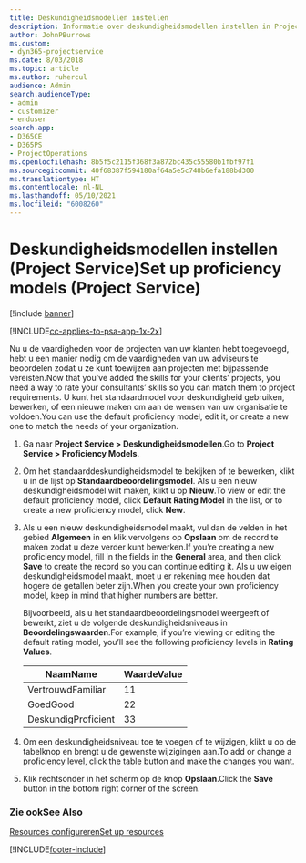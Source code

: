 ```yaml
---
title: Deskundigheidsmodellen instellen
description: Informatie over deskundigheidsmodellen instellen in Project Service
author: JohnPBurrows
ms.custom:
- dyn365-projectservice
ms.date: 8/03/2018
ms.topic: article
ms.author: ruhercul
audience: Admin
search.audienceType:
- admin
- customizer
- enduser
search.app:
- D365CE
- D365PS
- ProjectOperations
ms.openlocfilehash: 8b5f5c2115f368f3a872bc435c55580b1fbf97f1
ms.sourcegitcommit: 40f68387f594180af64a5e5c748b6efa188bd300
ms.translationtype: HT
ms.contentlocale: nl-NL
ms.lasthandoff: 05/10/2021
ms.locfileid: "6008260"
---
```

# <a name="set-up-proficiency-models-project-service"></a><span data-ttu-id="1c10a-103">Deskundigheidsmodellen instellen (Project Service)</span><span class="sxs-lookup"><span data-stu-id="1c10a-103">Set up proficiency models (Project Service)</span></span>

[!include [banner](../includes/psa-now-project-operations.md)]

[!INCLUDE[cc-applies-to-psa-app-1x-2x](../includes/cc-applies-to-psa-app-1x-2x.md)]

<span data-ttu-id="1c10a-104">Nu u de vaardigheden voor de projecten van uw klanten hebt toegevoegd, hebt u een manier nodig om de vaardigheden van uw adviseurs te beoordelen zodat u ze kunt toewijzen aan projecten met bijpassende vereisten.</span><span class="sxs-lookup"><span data-stu-id="1c10a-104">Now that you’ve added the skills for your clients’ projects, you need a way to rate your consultants’ skills so you can match them to project requirements.</span></span> <span data-ttu-id="1c10a-105">U kunt het standaardmodel voor deskundigheid gebruiken, bewerken, of een nieuwe maken om aan de wensen van uw organisatie te voldoen.</span><span class="sxs-lookup"><span data-stu-id="1c10a-105">You can use the default proficiency model, edit it, or create a new one to match the needs of your organization.</span></span>  
  
1.  <span data-ttu-id="1c10a-106">Ga naar **Project Service > Deskundigheidsmodellen**.</span><span class="sxs-lookup"><span data-stu-id="1c10a-106">Go to **Project Service > Proficiency Models**.</span></span>  
  
2.  <span data-ttu-id="1c10a-107">Om het standaarddeskundigheidsmodel te bekijken of te bewerken, klikt u in de lijst op **Standaardbeoordelingsmodel**. Als u een nieuw deskundigheidsmodel wilt maken, klikt u op **Nieuw**.</span><span class="sxs-lookup"><span data-stu-id="1c10a-107">To view or edit the default proficiency model, click **Default Rating Model** in the list, or to create a new proficiency model, click **New**.</span></span>  
  
3.  <span data-ttu-id="1c10a-108">Als u een nieuw deskundigheidsmodel maakt, vul dan de velden in het gebied **Algemeen** in en klik vervolgens op **Opslaan** om de record te maken zodat u deze verder kunt bewerken.</span><span class="sxs-lookup"><span data-stu-id="1c10a-108">If you’re creating a new proficiency model, fill in the fields in the **General** area, and then click **Save** to create the record so you can continue editing it.</span></span> <span data-ttu-id="1c10a-109">Als u uw eigen deskundigheidsmodel maakt, moet u er rekening mee houden dat hogere de getallen beter zijn.</span><span class="sxs-lookup"><span data-stu-id="1c10a-109">When you create your own proficiency model, keep in mind that higher numbers are better.</span></span>  
  
     <span data-ttu-id="1c10a-110">Bijvoorbeeld, als u het standaardbeoordelingsmodel weergeeft of bewerkt, ziet u de volgende deskundigheidsniveaus in **Beoordelingswaarden**.</span><span class="sxs-lookup"><span data-stu-id="1c10a-110">For example, if you’re viewing or editing the default rating model, you’ll see the following proficiency levels in **Rating Values**.</span></span>  
  
    |<span data-ttu-id="1c10a-111">Naam</span><span class="sxs-lookup"><span data-stu-id="1c10a-111">Name</span></span>|<span data-ttu-id="1c10a-112">Waarde</span><span class="sxs-lookup"><span data-stu-id="1c10a-112">Value</span></span>|  
    |----------|-----------|  
    |<span data-ttu-id="1c10a-113">Vertrouwd</span><span class="sxs-lookup"><span data-stu-id="1c10a-113">Familiar</span></span>|<span data-ttu-id="1c10a-114">1</span><span class="sxs-lookup"><span data-stu-id="1c10a-114">1</span></span>|  
    |<span data-ttu-id="1c10a-115">Goed</span><span class="sxs-lookup"><span data-stu-id="1c10a-115">Good</span></span>|<span data-ttu-id="1c10a-116">2</span><span class="sxs-lookup"><span data-stu-id="1c10a-116">2</span></span>|  
    |<span data-ttu-id="1c10a-117">Deskundig</span><span class="sxs-lookup"><span data-stu-id="1c10a-117">Proficient</span></span>|<span data-ttu-id="1c10a-118">3</span><span class="sxs-lookup"><span data-stu-id="1c10a-118">3</span></span>|  
  
4.  <span data-ttu-id="1c10a-119">Om een deskundigheidsniveau toe te voegen of te wijzigen, klikt u op de tabelknop en brengt u de gewenste wijzigingen aan.</span><span class="sxs-lookup"><span data-stu-id="1c10a-119">To add or change a proficiency level, click the table button and make the changes you want.</span></span>  
  
5.  <span data-ttu-id="1c10a-120">Klik rechtsonder in het scherm op de knop **Opslaan**.</span><span class="sxs-lookup"><span data-stu-id="1c10a-120">Click the **Save** button in the bottom right corner of the screen.</span></span>  
  
### <a name="see-also"></a><span data-ttu-id="1c10a-121">Zie ook</span><span class="sxs-lookup"><span data-stu-id="1c10a-121">See Also</span></span>  
 [<span data-ttu-id="1c10a-122">Resources configureren</span><span class="sxs-lookup"><span data-stu-id="1c10a-122">Set up resources</span></span>](../psa/set-up-resources.md)


[!INCLUDE[footer-include](../includes/footer-banner.md)]